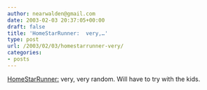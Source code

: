 ```yaml
---
author: nearwalden@gmail.com
date: 2003-02-03 20:37:05+00:00
draft: false
title: 'HomeStarRunner:  very,…'
type: post
url: /2003/02/03/homestarrunner-very/
categories:
- posts
---
```


[HomeStarRunner:](//www.homestarrunner.com/")  very, very random.  Will have to try with the kids.



